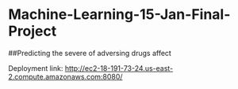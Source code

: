 # Machine-Learning-15-Jan-Final-Project
##Predicting the severe of adversing drugs affect

Deployment link: http://ec2-18-191-73-24.us-east-2.compute.amazonaws.com:8080/
